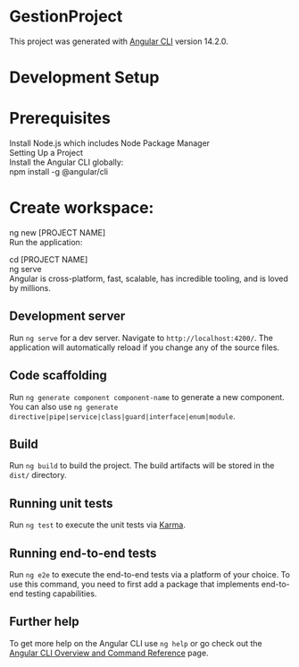 # GestionProject

This project was generated with [Angular CLI](https://github.com/angular/angular-cli) version 14.2.0.

# Development Setup
# Prerequisites
Install Node.js which includes Node Package Manager<br>
Setting Up a Project<br>
Install the Angular CLI globally:<br>
npm install -g @angular/cli
# Create workspace:<br>
ng new [PROJECT NAME]<br>
Run the application:<br>

cd [PROJECT NAME]<br>
ng serve<br>
Angular is cross-platform, fast, scalable, has incredible tooling, and is loved by millions.

## Development server

Run `ng serve` for a dev server. Navigate to `http://localhost:4200/`. The application will automatically reload if you change any of the source files.

## Code scaffolding

Run `ng generate component component-name` to generate a new component. You can also use `ng generate directive|pipe|service|class|guard|interface|enum|module`.

## Build

Run `ng build` to build the project. The build artifacts will be stored in the `dist/` directory.

## Running unit tests

Run `ng test` to execute the unit tests via [Karma](https://karma-runner.github.io).

## Running end-to-end tests

Run `ng e2e` to execute the end-to-end tests via a platform of your choice. To use this command, you need to first add a package that implements end-to-end testing capabilities.

## Further help

To get more help on the Angular CLI use `ng help` or go check out the [Angular CLI Overview and Command Reference](https://angular.io/cli) page.
